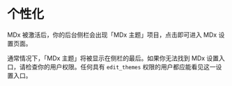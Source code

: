 # 个性化

MDx 被激活后，你的后台侧栏会出现「MDx 主题」项目，点击即可进入 MDx 设置页面。

通常情况下，「MDx 主题」将被显示在侧栏的最后。如果你无法找到 MDx 设置入口，请检查你的用户权限。任何具有 `edit_themes` 权限的用户都应能看见这一设置入口。
